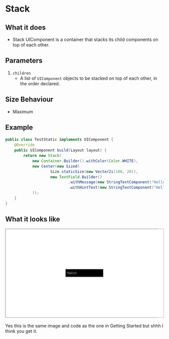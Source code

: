 # Stack 

## What it does
- Stack UIComponent is a container that stacks its child components on top of each other.

## Parameters
1. `children` 
    - A list of `UIComponent` objects to be stacked on top of each other, in the order declared.

## Size Behaviour
- Maximum

## Example
```java
public class TestStatic implements UIComponent {
    @Override
    public UIComponent build(Layout layout) {
        return new Stack(
            new Container.Builder().withColor(Color.WHITE),
            new Center(new Sized(
                    Size.staticSize(new Vector2i(100, 20)),
                    new TextField.Builder()
                            .withMessage(new StringTextComponent("Hello"))
                            .withHintText(new StringTextComponent("Hello!")))
            ));
    }
}
```

## What it looks like
![An image of stack in effect](./img/static.png)

Yes this is the same image and code as the one in Getting Started but shhh I think you get it.
